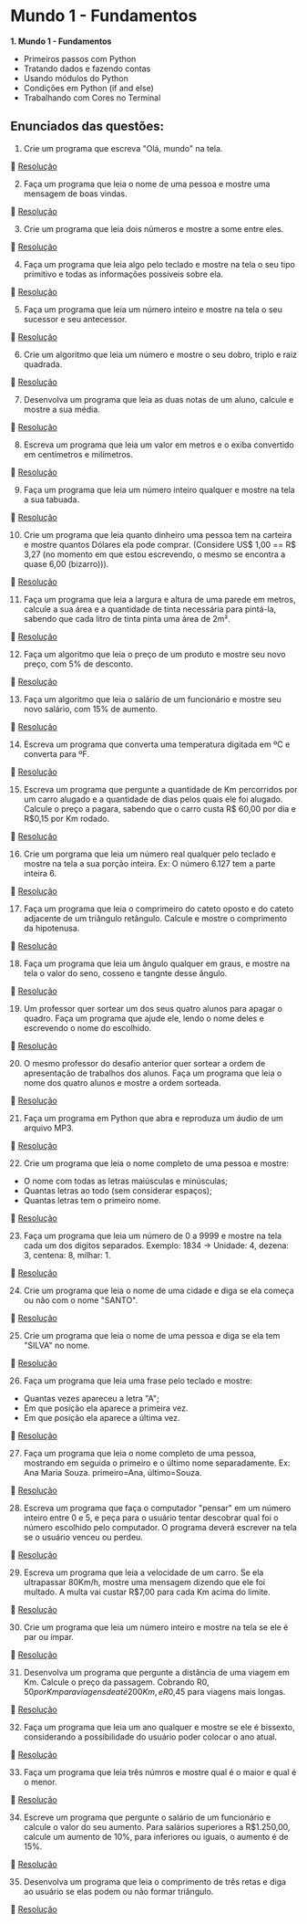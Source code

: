 # Mundo 1 - Fundamentos

**1. Mundo 1 - Fundamentos**
* Primeiros passos com Python
* Tratando dados e fazendo contas
* Usando módulos do Python
* Condições em Python (if and else)
* Trabalhando com Cores no Terminal

## Enunciados das questões:

1. Crie um programa que escreva "Olá, mundo" na tela.

:page_facing_up: [Resolução](https://github.com/gustavo-mendel/logica-de-programacao-python/blob/master/mundo-1/ex001.py)

2. Faça um programa que leia o nome de uma pessoa e mostre uma mensagem de boas vindas.

:page_facing_up: [Resolução](https://github.com/gustavo-mendel/logica-de-programacao-python/blob/master/mundo-1/ex002.py)

3. Crie um programa que leia dois números e mostre a some entre eles.

:page_facing_up: [Resolução](https://github.com/gustavo-mendel/logica-de-programacao-python/blob/master/mundo-1/ex003.py)

4. Faça um programa que leia algo pelo teclado e mostre na tela o seu tipo primitivo e todas as informações possíveis sobre ela.

:page_facing_up: [Resolução](https://github.com/gustavo-mendel/logica-de-programacao-python/blob/master/mundo-1/ex004.py)

5. Faça um programa que leia um número inteiro e mostre na tela o seu sucessor e seu antecessor.

:page_facing_up: [Resolução](https://github.com/gustavo-mendel/logica-de-programacao-python/blob/master/mundo-1/ex005.py)

6. Crie um algoritmo que leia um número e mostre o seu dobro, triplo e raiz quadrada.

:page_facing_up: [Resolução](https://github.com/gustavo-mendel/logica-de-programacao-python/blob/master/mundo-1/ex006.py)

7. Desenvolva um programa que leia as duas notas de um aluno, calcule e mostre a sua média.

:page_facing_up: [Resolução](https://github.com/gustavo-mendel/logica-de-programacao-python/blob/master/mundo-1/ex007.py)

8. Escreva um programa que leia um valor em metros e o exiba convertido em centímetros e milímetros.

:page_facing_up: [Resolução](https://github.com/gustavo-mendel/logica-de-programacao-python/blob/master/mundo-1/ex008.py)

9. Faça um programa que leia um número inteiro qualquer e mostre na tela a sua tabuada.

:page_facing_up: [Resolução](https://github.com/gustavo-mendel/logica-de-programacao-python/blob/master/mundo-1/ex009.py)

10. Crie um programa que leia quanto dinheiro uma pessoa tem na carteira e mostre quantos Dólares ela pode comprar. (Considere US$ 1,00 == R$ 3,27 (no momento em que estou escrevendo, o mesmo se encontra a quase 6,00 (bizarro))).

:page_facing_up: [Resolução](https://github.com/gustavo-mendel/logica-de-programacao-python/blob/master/mundo-1/ex010.py)

11. Faça um programa que leia a largura e altura de uma parede em metros, calcule a sua área e a quantidade de tinta necessária para pintá-la, sabendo que cada litro de tinta pinta uma área de 2m².

:page_facing_up: [Resolução](https://github.com/gustavo-mendel/logica-de-programacao-python/blob/master/mundo-1/ex011.py)

12. Faça um algoritmo que leia o preço de um produto e mostre seu novo preço, com 5% de desconto.

:page_facing_up: [Resolução](https://github.com/gustavo-mendel/logica-de-programacao-python/blob/master/mundo-1/ex012.py)

13. Faça um algoritmo que leia o salário de um funcionário e mostre seu novo salário, com 15% de aumento.

:page_facing_up: [Resolução](https://github.com/gustavo-mendel/logica-de-programacao-python/blob/master/mundo-1/ex013.py)

14. Escreva um programa que converta uma temperatura digitada em ºC e converta para ºF.

:page_facing_up: [Resolução](https://github.com/gustavo-mendel/logica-de-programacao-python/blob/master/mundo-1/ex014.py)

15. Escreva um programa que pergunte a quantidade de Km percorridos por um carro alugado e a quantidade de dias pelos quais ele foi alugado. Calcule o preço a pagara, sabendo que o carro custa R$ 60,00 por dia e R$0,15 por Km rodado.

:page_facing_up: [Resolução](https://github.com/gustavo-mendel/logica-de-programacao-python/blob/master/mundo-1/ex015.py)

16. Crie um porgrama que leia um número real qualquer pelo teclado e mostre na tela a sua porção inteira. Ex: O número 6.127 tem a parte inteira 6.

:page_facing_up: [Resolução](https://github.com/gustavo-mendel/logica-de-programacao-python/blob/master/mundo-1/ex016.py)

17. Faça um programa que leia o comprimeiro do cateto oposto e do cateto adjacente de um triângulo retângulo. Calcule e mostre o comprimento da hipotenusa.

:page_facing_up: [Resolução](https://github.com/gustavo-mendel/logica-de-programacao-python/blob/master/mundo-1/ex017.py)

18. Faça um programa que leia um ângulo qualquer em graus, e mostre na tela o valor do seno, cosseno e tangnte desse ângulo.

:page_facing_up: [Resolução](https://github.com/gustavo-mendel/logica-de-programacao-python/blob/master/mundo-1/ex0018.py)

19. Um professor quer sortear um dos seus quatro alunos para apagar o quadro. Faça um programa que ajude ele, lendo o nome deles e escrevendo o nome do escolhido.

:page_facing_up: [Resolução](https://github.com/gustavo-mendel/logica-de-programacao-python/blob/master/mundo-1/ex019.py)

20. O mesmo professor do desafio anterior quer sortear a ordem de apresentação de trabalhos dos alunos. Faça um programa que leia o nome dos quatro alunos e mostre a ordem sorteada.

:page_facing_up: [Resolução](https://github.com/gustavo-mendel/logica-de-programacao-python/blob/master/mundo-1/ex020.py)

21. Faça um programa em Python que abra e reproduza um áudio de um arquivo MP3.

:page_facing_up: [Resolução](https://github.com/gustavo-mendel/logica-de-programacao-python/blob/master/mundo-1/ex021.py)

22. Crie um programa que leia o nome completo de uma pessoa e mostre:
* O nome com todas as letras maiúsculas e minúsculas;
* Quantas letras ao todo (sem considerar espaços);
* Quantas letras tem o primeiro nome.

:page_facing_up: [Resolução](https://github.com/gustavo-mendel/logica-de-programacao-python/blob/master/mundo-1/ex022.py)

23. Faça um programa que leia um número de 0 a 9999 e mostre na tela cada um dos digitos separados. Exemplo: 1834 -> Unidade: 4, dezena: 3, centena: 8, milhar: 1.

:page_facing_up: [Resolução](https://github.com/gustavo-mendel/logica-de-programacao-python/blob/master/mundo-1/ex023.py)

24. Crie um programa que leia o nome de uma cidade e diga se ela começa ou não com o nome "SANTO".

:page_facing_up: [Resolução](https://github.com/gustavo-mendel/logica-de-programacao-python/blob/master/mundo-1/ex024.py)

25. Crie um programa que leia o nome de uma pessoa e diga se ela tem "SILVA" no nome.

:page_facing_up: [Resolução](https://github.com/gustavo-mendel/logica-de-programacao-python/blob/master/mundo-1/ex025.py)

26. Faça um programa que leia uma frase pelo teclado e mostre:
* Quantas vezes apareceu a letra "A";
* Em que posição ela aparece a primeira vez.
* Em que posição ela aparece a última vez.

:page_facing_up: [Resolução](https://github.com/gustavo-mendel/logica-de-programacao-python/blob/master/mundo-1/ex026.py)

27. Faça um programa que leia o nome completo de uma pessoa, mostrando em seguida o primeiro e o último nome separadamente. Ex: Ana Maria Souza. primeiro=Ana, último=Souza.

:page_facing_up: [Resolução](https://github.com/gustavo-mendel/logica-de-programacao-python/blob/master/mundo-1/ex027.py)

28. Escreva um programa que faça o computador "pensar" em um número inteiro entre 0 e 5, e peça para o usuário tentar descobrar qual foi o número escolhido pelo computador. O programa deverá escrever na tela se o usuário venceu ou perdeu.

:page_facing_up: [Resolução](https://github.com/gustavo-mendel/logica-de-programacao-python/blob/master/mundo-1/ex028.py)

29. Escreva um programa que leia a velocidade de um carro. Se ela ultrapassar 80Km/h, mostre uma mensagem dizendo que ele foi multado. A multa vai custar R$7,00 para cada Km acima do limite.

:page_facing_up: [Resolução](https://github.com/gustavo-mendel/logica-de-programacao-python/blob/master/mundo-1/ex029.py)

30. Crie um programa que leia um número inteiro e mostre na tela se ele é par ou ímpar.

:page_facing_up: [Resolução](https://github.com/gustavo-mendel/logica-de-programacao-python/blob/master/mundo-1/ex030.py)

31. Desenvolva um programa que pergunte a distância de uma viagem em Km. Calcule o preço da passagem. Cobrando R$0,50 por Km para viagens de até 200Km, e R$0,45 para viagens mais longas.

:page_facing_up: [Resolução](https://github.com/gustavo-mendel/logica-de-programacao-python/blob/master/mundo-1/ex031.py)

32. Faça um programa que leia um ano qualquer e mostre se ele é bissexto, considerando a possibilidade do usuário poder colocar o ano atual.

:page_facing_up: [Resolução](https://github.com/gustavo-mendel/logica-de-programacao-python/blob/master/mundo-1/ex032.py)

33. Faça um programa que leia três númros e mostre qual é o maior e qual é o menor.

:page_facing_up: [Resolução](https://github.com/gustavo-mendel/logica-de-programacao-python/blob/master/mundo-1/ex033.py)

34. Escreve um programa que pergunte o salário de um funcionário e calcule o valor do seu aumento. Para salários superiores a R$1.250,00, calcule um aumento de 10%, para inferiores ou iguais, o aumento é de 15%.

:page_facing_up: [Resolução](https://github.com/gustavo-mendel/logica-de-programacao-python/blob/master/mundo-1/ex034.py)

35. Desenvolva um programa que leia o comprimento de três retas e diga ao usuário se elas podem ou não formar triângulo.

:page_facing_up: [Resolução](https://github.com/gustavo-mendel/logica-de-programacao-python/blob/master/mundo-1/ex035.py)
